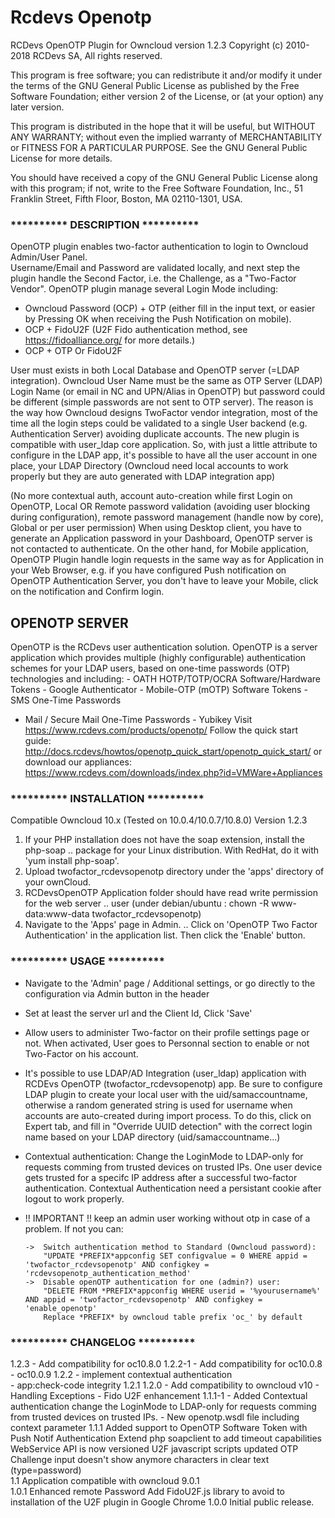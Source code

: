 # Rcdevs Openotp

RCDevs OpenOTP Plugin for Owncloud version 1.2.3
Copyright (c) 2010-2018 RCDevs SA, All rights reserved.

This program is free software; you can redistribute it and/or
modify it under the terms of the GNU General Public License
as published by the Free Software Foundation; either version 2
of the License, or (at your option) any later version.

This program is distributed in the hope that it will be useful,
but WITHOUT ANY WARRANTY; without even the implied warranty of
MERCHANTABILITY or FITNESS FOR A PARTICULAR PURPOSE.  See the
GNU General Public License for more details.

You should have received a copy of the GNU General Public License
along with this program; if not, write to the Free Software
Foundation, Inc., 51 Franklin Street, Fifth Floor, Boston, MA  02110-1301, USA.


### **********   DESCRIPTION   **********
OpenOTP plugin enables two-factor authentication to login to Owncloud Admin/User Panel.  
Username/Email and Password are validated locally, and next step the plugin handle the Second Factor, i.e. the Challenge, as a "Two-Factor Vendor".
OpenOTP plugin manage several Login Mode including: 
- Owncloud Password (OCP) + OTP (either fill in the input text, or easier by Pressing OK when receiving the Push Notification on mobile).
- OCP + FidoU2F (U2F Fido authentication method, see https://fidoalliance.org/ for more details.)
- OCP + OTP Or FidoU2F

User must exists in both Local Database and OpenOTP server (=LDAP integration). Owncloud User Name must be the same as OTP Server (LDAP) Login Name (or email in NC and UPN/Alias in OpenOTP) 
but password could be different (simple passwords are not sent to OTP server). The reason is the way how Owncloud designs TwoFactor vendor integration, most of the time all the login steps 
could  be validated to a single User backend (e.g. Authentication Server) avoiding duplicate accounts.
The new plugin is compatible with user_ldap core application. So, with just a little attribute to configure in the LDAP app, it's possible to have all
the user account in one place, your LDAP Directory (Owncloud need local accounts to work properly but they are auto generated with LDAP integration app)

(No more contextual auth, account auto-creation while first Login on OpenOTP, Local OR Remote password validation (avoiding user blocking during configuration), remote password management (handle now by core), Global or per user permission) 
When using Desktop client, you have to generate an Application password in your Dashboard, OpenOTP server is not contacted to authenticate. 
On the other hand, for Mobile application, OpenOTP Plugin handle login requests in the same way as for Application in your Web Browser, e.g. if you have configured Push notification on OpenOTP Authentication Server, 
you don't have to leave your Mobile, click on the notification and Confirm login.

## OPENOTP SERVER

OpenOTP is the RCDevs user authentication solution. OpenOTP is a server
application which provides multiple (highly configurable) authentication
schemes for your LDAP users, based on one-time passwords (OTP) technologies
 and including: - OATH HOTP/TOTP/OCRA Software/Hardware Tokens - Google 
Authenticator - Mobile-OTP (mOTP) Software Tokens - SMS One-Time Passwords
- Mail / Secure Mail One-Time Passwords - Yubikey
Visit https://www.rcdevs.com/products/openotp/
Follow the quick start guide:
http://docs.rcdevs/howtos/openotp_quick_start/openotp_quick_start/
or download our appliances:
https://www.rcdevs.com/downloads/index.php?id=VMWare+Appliances

### **********   INSTALLATION   **********
Compatible Owncloud 10.x (Tested on 10.0.4/10.0.7/10.8.0)
Version 1.2.3

1.	If your PHP installation does not have the soap extension, install the php-soap 
..	package for your Linux distribution. With RedHat, do it with 'yum install php-soap'.
2.  Upload twofactor_rcdevsopenotp directory under the 'apps' directory of your ownCloud.
3.	RCDevsOpenOTP Application folder should have read write permission for the web server 
..	user (under debian/ubuntu : chown -R www-data:www-data twofactor_rcdevsopenotp)
4.	Navigate to the 'Apps' page in Admin.
..	Click on 'OpenOTP Two Factor Authentication' in the application list. Then click the 'Enable' button.


### **********   USAGE  **********

-	Navigate to the 'Admin' page / Additional settings, or go directly to the configuration via Admin button in the header
-	Set at least the server url and the Client Id, Click 'Save'
-	Allow users to administer Two-factor on their profile settings page or not. When activated, User goes to Personnal section
	to enable or not Two-Factor on his account.
-	It's possible to use LDAP/AD Integration (user_ldap) application with RCDEvs OpenOTP (twofactor_rcdevsopenotp) app. Be sure to configure
	LDAP plugin to create your local user with the uid/samaccountname, otherwise a random generated string is used for username when accounts 
	are auto-created during import process. To do this, click on Expert tab, and fill in "Override UUID detection" with the correct login name
	based on your LDAP directory (uid/samaccountname...)
-	Contextual authentication: Change the LoginMode to LDAP-only for requests comming from trusted devices on trusted IPs.
	One user device gets trusted for a specifc IP address after a successful two-factor authentication. 
	Contextual Authentication need a persistant cookie after logout to work properly.	
-	!! IMPORTANT !! keep an admin user working without otp in case of a problem. If not you can:

		->  Switch authentication method to Standard (Owncloud password):
			"UPDATE *PREFIX*appconfig SET configvalue = 0 WHERE appid = 'twofactor_rcdevsopenotp' AND configkey = 'rcdevsopenotp_authentication_method'
		->  Disable openOTP authentication for one (admin?) user:
			"DELETE FROM *PREFIX*appconfig WHERE userid = '%yourusername%' AND appid = 'twofactor_rcdevsopenotp' AND configkey = 'enable_openotp'
			Replace *PREFIX* by owncloud table prefix 'oc_' by default



### **********   CHANGELOG  **********
1.2.3
	- Add compatibility for oc10.8.0
1.2.2-1
	- Add compatibility for oc10.0.8 - oc10.0.9
1.2.2
	- implement contextual authentication	
	- app:check-code integrity
1.2.1
1.2.0
	- Add compatibility to owncloud v10
	- Handling Exceptions
	- Fido U2F enhancement
1.1.1-1
	- Added Contextual authentication
	  change the LoginMode to LDAP-only for requests comming 
	  from trusted devices on trusted IPs.
	- New openotp.wsdl file including context parameter
1.1.1
	Added support to OpenOTP Software Token with Push Notif Authentication
	Extend php soapclient to add timeout capabilities
	WebService API is now versioned
	U2F javascript scripts updated
	OTP Challenge input doesn't show anymore characters in clear text (type=password)   
1.1
    Application compatible with owncloud 9.0.1	
1.0.1
	Enhanced remote Password
	Add FidoU2F.js library to avoid to installation of the U2F plugin in Google Chrome 
1.0.0
     Initial public release.
 